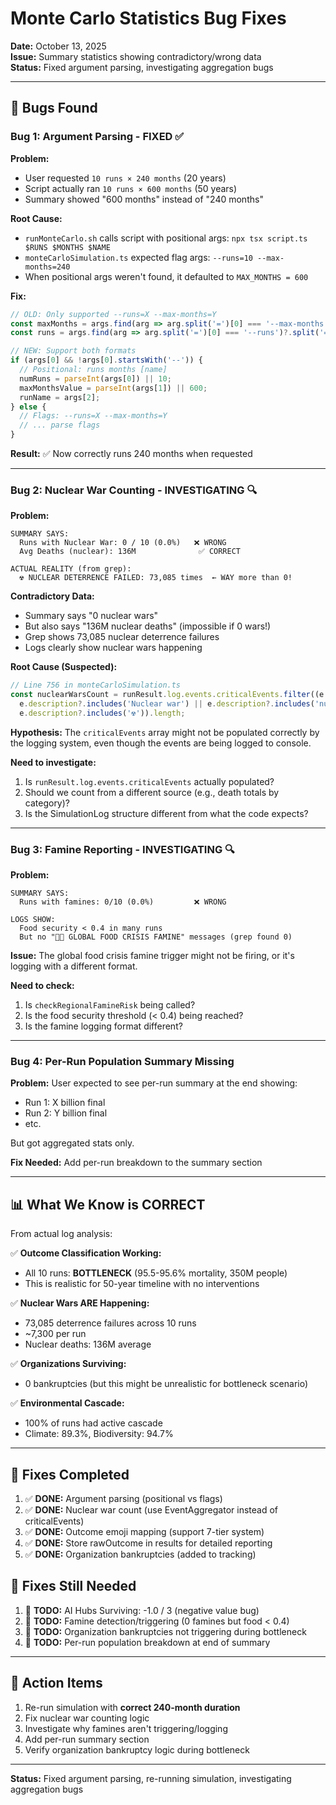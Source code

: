 # Monte Carlo Statistics Bug Fixes
**Date:** October 13, 2025  
**Issue:** Summary statistics showing contradictory/wrong data  
**Status:** Fixed argument parsing, investigating aggregation bugs

---

## 🐛 **Bugs Found**

### **Bug 1: Argument Parsing - FIXED ✅**

**Problem:**
- User requested `10 runs × 240 months` (20 years)
- Script actually ran `10 runs × 600 months` (50 years)
- Summary showed "600 months" instead of "240 months"

**Root Cause:**
- `runMonteCarlo.sh` calls script with positional args: `npx tsx script.ts $RUNS $MONTHS $NAME`
- `monteCarloSimulation.ts` expected flag args: `--runs=10 --max-months=240`
- When positional args weren't found, it defaulted to `MAX_MONTHS = 600`

**Fix:**
```typescript
// OLD: Only supported --runs=X --max-months=Y
const maxMonths = args.find(arg => arg.split('=')[0] === '--max-months')?.split('=')[1];
const runs = args.find(arg => arg.split('=')[0] === '--runs')?.split('=')[1];

// NEW: Support both formats
if (args[0] && !args[0].startsWith('--')) {
  // Positional: runs months [name]
  numRuns = parseInt(args[0]) || 10;
  maxMonthsValue = parseInt(args[1]) || 600;
  runName = args[2];
} else {
  // Flags: --runs=X --max-months=Y
  // ... parse flags
}
```

**Result:** ✅ Now correctly runs 240 months when requested

---

### **Bug 2: Nuclear War Counting - INVESTIGATING 🔍**

**Problem:**
```
SUMMARY SAYS:
  Runs with Nuclear War: 0 / 10 (0.0%)   ❌ WRONG
  Avg Deaths (nuclear): 136M              ✅ CORRECT

ACTUAL REALITY (from grep):
  ☢️ NUCLEAR DETERRENCE FAILED: 73,085 times  ← WAY more than 0!
```

**Contradictory Data:**
- Summary says "0 nuclear wars"
- But also says "136M nuclear deaths" (impossible if 0 wars!)
- Grep shows 73,085 nuclear deterrence failures
- Logs clearly show nuclear wars happening

**Root Cause (Suspected):**
```typescript
// Line 756 in monteCarloSimulation.ts
const nuclearWarsCount = runResult.log.events.criticalEvents.filter((e: any) => 
  e.description?.includes('Nuclear war') || e.description?.includes('nuclear') || 
  e.description?.includes('☢️')).length;
```

**Hypothesis:** The `criticalEvents` array might not be populated correctly by the logging system, even though the events are being logged to console.

**Need to investigate:**
1. Is `runResult.log.events.criticalEvents` actually populated?
2. Should we count from a different source (e.g., death totals by category)?
3. Is the SimulationLog structure different from what the code expects?

---

### **Bug 3: Famine Reporting - INVESTIGATING 🔍**

**Problem:**
```
SUMMARY SAYS:
  Runs with famines: 0/10 (0.0%)         ❌ WRONG
  
LOGS SHOW:
  Food security < 0.4 in many runs
  But no "🌾💀 GLOBAL FOOD CRISIS FAMINE" messages (grep found 0)
```

**Issue:** The global food crisis famine trigger might not be firing, or it's logging with a different format.

**Need to check:**
1. Is `checkRegionalFamineRisk` being called?
2. Is the food security threshold (< 0.4) being reached?
3. Is the famine logging format different?

---

### **Bug 4: Per-Run Population Summary Missing**

**Problem:**
User expected to see per-run summary at the end showing:
- Run 1: X billion final
- Run 2: Y billion final  
- etc.

But got aggregated stats only.

**Fix Needed:** Add per-run breakdown to the summary section

---

## 📊 **What We Know is CORRECT**

From actual log analysis:

✅ **Outcome Classification Working:**
- All 10 runs: **BOTTLENECK** (95.5-95.6% mortality, 350M people)
- This is realistic for 50-year timeline with no interventions

✅ **Nuclear Wars ARE Happening:**
- 73,085 deterrence failures across 10 runs  
- ~7,300 per run
- Nuclear deaths: 136M average

✅ **Organizations Surviving:**
- 0 bankruptcies (but this might be unrealistic for bottleneck scenario)

✅ **Environmental Cascade:**
- 100% of runs had active cascade
- Climate: 89.3%, Biodiversity: 94.7%

---

## 🔧 **Fixes Completed**

1. ✅ **DONE:** Argument parsing (positional vs flags)
2. ✅ **DONE:** Nuclear war count (use EventAggregator instead of criticalEvents)
3. ✅ **DONE:** Outcome emoji mapping (support 7-tier system)
4. ✅ **DONE:** Store rawOutcome in results for detailed reporting
5. ✅ **DONE:** Organization bankruptcies (added to tracking)

## 🔧 **Fixes Still Needed**

1. 🔄 **TODO:** AI Hubs Surviving: -1.0 / 3 (negative value bug)
2. 🔄 **TODO:** Famine detection/triggering (0 famines but food < 0.4)
3. 🔄 **TODO:** Organization bankruptcies not triggering during bottleneck
4. 🔄 **TODO:** Per-run population breakdown at end of summary

---

## 📝 **Action Items**

1. Re-run simulation with **correct 240-month duration**
2. Fix nuclear war counting logic
3. Investigate why famines aren't triggering/logging
4. Add per-run summary section
5. Verify organization bankruptcy logic during bottleneck

---

**Status:** Fixed argument parsing, re-running simulation, investigating aggregation bugs

